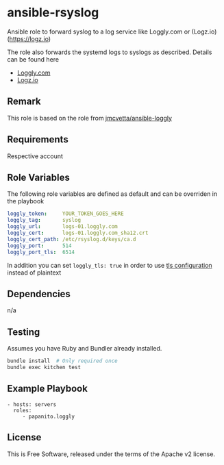 ansible-rsyslog
===============

Ansible role to forward syslog to a log service like Loggly.com or (Logz.io)(https://logz.io)

The role also forwards the systemd logs to syslogs as described. Details can be found here

* [Loggly.com](https://www.loggly.com/docs/systemd-logs/)
* [Logz.io](https://app.logz.io/#/dashboard/data-sources/rsyslog-overTLS)

Remark
------

This role is based on the role from [jmcvetta/ansible-loggly](https://github.com/jmcvetta/ansible-loggly)

Requirements
------------

Respective account 

Role Variables
--------------

The following role variables are defined as default and can be overriden in the playbook

```yaml
loggly_token:     YOUR_TOKEN_GOES_HERE
loggly_tag:       syslog
loggly_url:       logs-01.loggly.com
loggly_cert:      logs-01.loggly.com_sha12.crt
loggly_cert_path: /etc/rsyslog.d/keys/ca.d
loggly_port:      514
loggly_port_tls:  6514
```

In addition you can set `loggly_tls: true` in order to use [tls configuration](https://www.loggly.com/docs/rsyslog-tls-configuration/) instead of plaintext

Dependencies
------------

n/a

Testing
-------

Assumes you have Ruby and Bundler already installed.

```bash
bundle install  # Only required once
bundle exec kitchen test
```

Example Playbook
----------------

    - hosts: servers
      roles:
         - papanito.loggly

License
-------

This is Free Software, released under the terms of the Apache v2 license. 
